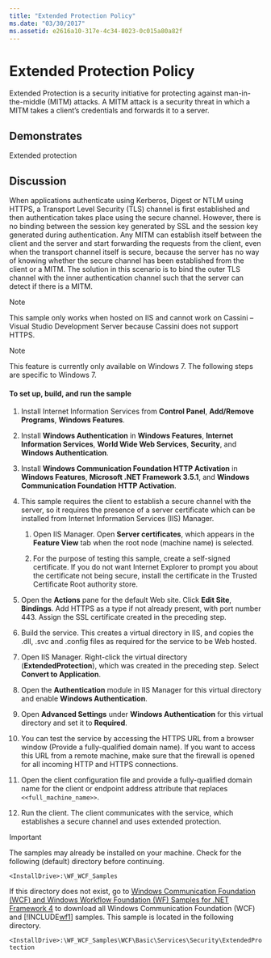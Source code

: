 ```yaml
---
title: "Extended Protection Policy"
ms.date: "03/30/2017"
ms.assetid: e2616a10-317e-4c34-8023-0c015a80a82f
---
```

# Extended Protection Policy
Extended Protection is a security initiative for protecting against man-in-the-middle (MITM) attacks. A MITM attack is a security threat in which a MITM takes a client’s credentials and forwards it to a server.  
  
## Demonstrates  
 Extended protection  
  
## Discussion  
 When applications authenticate using Kerberos, Digest or NTLM using HTTPS, a Transport Level Security (TLS) channel is first established and then authentication takes place using the secure channel. However, there is no binding between the session key generated by SSL and the session key generated during authentication. Any MITM can establish itself between the client and the server and start forwarding the requests from the client, even when the transport channel itself is secure, because the server has no way of knowing whether the secure channel has been established from the client or a MITM. The solution in this scenario is to bind the outer TLS channel with the inner authentication channel such that the server can detect if there is a MITM.  
  
> [!NOTE]
> This sample only works when hosted on IIS and cannot work on Cassini – Visual Studio Development Server because Cassini does not support HTTPS.  
  
> [!NOTE]
> This feature is currently only available on Windows 7. The following steps are specific to Windows 7.  
  
#### To set up, build, and run the sample  
  
1. Install Internet Information Services from **Control Panel**, **Add/Remove Programs**, **Windows Features**.  
  
2. Install **Windows Authentication** in **Windows Features**, **Internet Information Services**, **World Wide Web Services**, **Security**, and **Windows Authentication**.  
  
3. Install **Windows Communication Foundation HTTP Activation** in **Windows Features**, **Microsoft .NET Framework 3.5.1**, and **Windows Communication Foundation HTTP Activation**.  
  
4. This sample requires the client to establish a secure channel with the server, so it requires the presence of a server certificate which can be installed from Internet Information Services (IIS) Manager.  
  
    1. Open IIS Manager. Open **Server certificates**, which appears in the **Feature View** tab when the root node (machine name) is selected.  
  
    2. For the purpose of testing this sample, create a self-signed certificate. If you do not want Internet Explorer to prompt you about the certificate not being secure, install the certificate in the Trusted Certificate Root authority store.  
  
5. Open the **Actions** pane for the default Web site. Click **Edit Site**, **Bindings**. Add HTTPS as a type if not already present, with port number 443. Assign the SSL certificate created in the preceding step.  
  
6. Build the service. This creates a virtual directory in IIS, and copies the .dll, .svc and .config files as required for the service to be Web hosted.  
  
7. Open IIS Manager. Right-click the virtual directory (**ExtendedProtection**), which was created in the preceding step. Select **Convert to Application**.  
  
8. Open the **Authentication** module in IIS Manager for this virtual directory and enable **Windows Authentication**.  
  
9. Open **Advanced Settings** under **Windows Authentication** for this virtual directory and set it to **Required**.  
  
10. You can test the service by accessing the HTTPS URL from a browser window (Provide a fully-qualified domain name). If you want to access this URL from a remote machine, make sure that the firewall is opened for all incoming HTTP and HTTPS connections.  
  
11. Open the client configuration file and provide a fully-qualified domain name for the client or endpoint address attribute that replaces `<<full_machine_name>>`.  
  
12. Run the client. The client communicates with the service, which establishes a secure channel and uses extended protection.  
  
> [!IMPORTANT]
> The samples may already be installed on your machine. Check for the following (default) directory before continuing.  
>   
> `<InstallDrive>:\WF_WCF_Samples`  
>   
> If this directory does not exist, go to [Windows Communication Foundation (WCF) and Windows Workflow Foundation (WF) Samples for .NET Framework 4](https://go.microsoft.com/fwlink/?LinkId=150780) to download all Windows Communication Foundation (WCF) and [!INCLUDE[wf1](../../../../includes/wf1-md.md)] samples. This sample is located in the following directory.  
>   
> `<InstallDrive>:\WF_WCF_Samples\WCF\Basic\Services\Security\ExtendedProtection`
